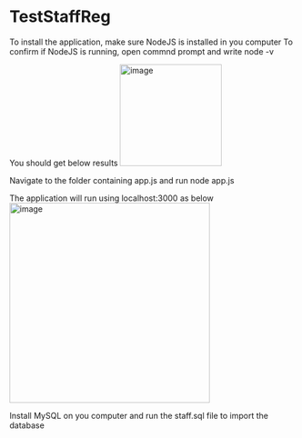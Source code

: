 # TestStaffReg

To install the application, make sure NodeJS is installed in you computer
To confirm if NodeJS is running, open commnd prompt and write node -v 

You should get below results
<img width="179" alt="image" src="https://github.com/user-attachments/assets/b30dad4e-8dbb-4d3d-92cd-32930780619f" />

Navigate to the folder containing app.js and run node app.js

The application will run using localhost:3000 as below
<img width="352" alt="image" src="https://github.com/user-attachments/assets/df4dc018-5d1f-4898-b2dd-47338b55fdf0" />

Install MySQL on you computer and run the staff.sql file to import the database


